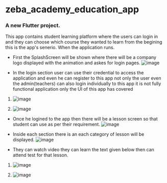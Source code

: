 # zeba_academy_education_app

### A new Flutter project.

This app contains student learning platform where the users can login in and they can choose which course they wanted to learn from the begining this is the app's senerio.
When the application runs.
- First the SplashScreen will be shown where there will be a company logo displayed with the animation and askes for login pages.
![image](https://github.com/Zeba-Academy/zeba-academy-app/assets/157026011/462a11bf-f475-4d52-aa59-5efeeb7010b6)

- In the login section user can use their credential to access the application and even he can register to this app not only the user even the admin(teachers) can also login individually to this app it is not fully functional application only the UI of this app has covered
1. ![image](https://github.com/Zeba-Academy/zeba-academy-app/assets/157026011/aad67e5f-c508-4e6a-ac6e-5eea9327dccb)

2. ![image](https://github.com/Zeba-Academy/zeba-academy-app/assets/157026011/deb32346-5043-44c2-98fb-18d62d2b4697)

- Once he logined to the app then there will be a lesson screen so that student can use as per their requirement.
![image](https://github.com/Zeba-Academy/zeba-academy-app/assets/157026011/17ba465e-e61d-4f64-af40-f37453063495)

- Inside each section there is an each category of lesson will be displayed.
![image](https://github.com/Zeba-Academy/zeba-academy-app/assets/157026011/8696bc32-5006-4754-b6fa-5867ec8a85ca)

- They can watch video they can learn the text given below then can attend test for that lesson.
1. ![image](https://github.com/Zeba-Academy/zeba-academy-app/assets/157026011/70c617cc-ca17-41be-aaca-41db19f24306)

2. ![image](https://github.com/Zeba-Academy/zeba-academy-app/assets/157026011/cf294694-3cf1-446e-8e68-329656b3f224)





